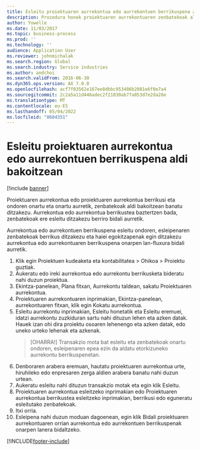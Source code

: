 ```yaml
---
title: Esleitu proiektuaren aurrekontua edo aurrekontuen berrikuspena aldi bakoitzean
description: Prozedura honek proiektuaren aurrekontuaren zenbatekoak aldi bakoitzean nola banatu erakusten du.
author: Yowelle
ms.date: 11/03/2017
ms.topic: business-process
ms.prod: ''
ms.technology: ''
audience: Application User
ms.reviewer: johnmichalak
ms.search.region: Global
ms.search.industry: Service industries
ms.author: andchoi
ms.search.validFrom: 2016-06-30
ms.dyn365.ops.version: AX 7.0.0
ms.openlocfilehash: acf7f03562e167ee8dbbc953486b2081e6f0e7a4
ms.sourcegitcommit: 2c2a5a11d446adec2f21030ab77a053d7e2da28e
ms.translationtype: MT
ms.contentlocale: eu-ES
ms.lasthandoff: 05/04/2022
ms.locfileid: "8684351"
---
```

# <a name="allocate-a-project-budget-or-budget-revision-across-periods"></a>Esleitu proiektuaren aurrekontua edo aurrekontuen berrikuspena aldi bakoitzean

[!include [banner](../../includes/banner.md)]

Proiektuaren aurrekontua edo proiektuaren aurrekontua berrikusi eta ondoren onartu eta onartu aurretik, zenbatekoak aldi bakoitzean banatu ditzakezu. Aurrekontua edo aurrekontua berrikustea baztertzen bada, zenbatekoak ere esleitu ditzakezu berriro bidali aurretik. 

Aurrekontua edo aurrekontuen berrikuspena esleitu ondoren, esleipenaren zenbatekoak berrikus ditzakezu eta haiei egokitzapenak egin ditzakezu aurrekontua edo aurrekontuaren berrikuspena onarpen lan-fluxura bidali aurretik. 

1. Klik egin Proiektuen kudeaketa eta kontabilitatea > Ohikoa > Proiektu guztiak. 
2. Aukeratu edo ireki aurrekontua edo aurrekontu berrikusketa bideratu nahi duzun proiektua. 
3. Ekintza-panelean, Plana fitxan, Aurrekontu taldean, sakatu Proiektuaren aurrekontua. 
4. Proiektuaren aurrekontuaren inprimakian, Ekintza-panelean, aurrekontuaren fitxan, klik egin Kokatu aurrekontua. 
5. Esleitu aurrekontu inprimakian, Esleitu honetatik eta Esleitu eremuei, idatzi aurrekontu zuzkiduran sartu nahi dituzun lehen eta azken datak. Hauek izan ohi dira proiektu osoaren lehenengo eta azken datak, edo uneko urteko lehenak eta azkenak.  
   > [OHARRA!] Transakzio mota bat esleitu eta zenbatekoak onartu ondoren, esleipenaren epea ezin da aldatu etorkizuneko aurrekontu berrikuspenetan. 
6. Denboraren arabera eremuan, hautatu proiektuaren aurrekontua urte, hiruhileko edo enpresaren zerga aldien arabera banatu nahi duzun urtean.
7. Aukeratu esleitu nahi dituzun transakzio motak eta egin klik Esleitu. 
8. Proiektuaren aurrekontua esleitzeko inprimakian edo Proiektuaren aurrekontua berrikustea esleitzeko inprimakian, berrikusi edo eguneratu esleitutako zenbatekoak. 
9. Itxi orria.
10. Esleipena nahi duzun moduan dagoenean, egin klik Bidali proiektuaren aurrekontuaren orrian aurrekontua edo aurrekontuen berrikuspenak onarpen lanera bidaltzeko.  




[!INCLUDE[footer-include](../../includes/footer-banner.md)]
